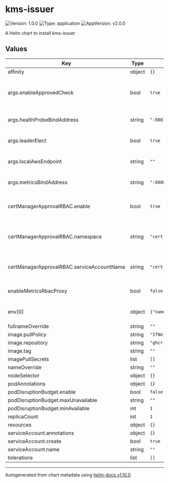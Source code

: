# kms-issuer

![Version: 1.0.0](https://img.shields.io/badge/Version-1.0.0-informational?style=flat-square) ![Type: application](https://img.shields.io/badge/Type-application-informational?style=flat-square) ![AppVersion: v2.0.0](https://img.shields.io/badge/AppVersion-v2.0.0-informational?style=flat-square)

A Helm chart to install kms-issuer

## Values

| Key | Type | Default | Description |
|-----|------|---------|-------------|
| affinity | object | `{}` |  |
| args.enableApprovedCheck | bool | `true` | Enable waiting for CertificateRequests to have an approved condition before signing |
| args.healthProbeBindAddress | string | `":8081"` | The address the probe endpoint binds to |
| args.leaderElect | bool | `true` | Enable leader election for controller manager. |
| args.localAwsEndpoint | string | `""` | The address of a local-kms endpoint for testing |
| args.metricsBindAddress | string | `":8080"` | The address the metric endpoint binds to. |
| certManagerApprovalRBAC.enable | bool | `true` | Enable a ClusterRoleBinding for cert-manager to approve CSR |
| certManagerApprovalRBAC.namespace | string | `"cert-manager"` | The namespace where cert-manager service account is deployed |
| certManagerApprovalRBAC.serviceAccountName | string | `"cert-manager"` | The service account name that cert-manager is using |
| enableMetricsRbacProxy | bool | `false` | Enable an RBAC proxy to protect the metrics endpoint |
| env[0] | object | `{"name":"AWS_REGION","value":""}` | The AWS region the controller is deployed to |
| fullnameOverride | string | `""` |  |
| image.pullPolicy | string | `"IfNotPresent"` |  |
| image.repository | string | `"ghcr.io/skyscanner/kms-issuer"` |  |
| image.tag | string | `""` |  |
| imagePullSecrets | list | `[]` |  |
| nameOverride | string | `""` |  |
| nodeSelector | object | `{}` |  |
| podAnnotations | object | `{}` |  |
| podDisruptionBudget.enable | bool | `false` |  |
| podDisruptionBudget.maxUnavailable | string | `""` |  |
| podDisruptionBudget.minAvailable | int | `1` |  |
| replicaCount | int | `1` |  |
| resources | object | `{}` |  |
| serviceAccount.annotations | object | `{}` |  |
| serviceAccount.create | bool | `true` |  |
| serviceAccount.name | string | `""` |  |
| tolerations | list | `[]` |  |

----------------------------------------------
Autogenerated from chart metadata using [helm-docs v1.10.0](https://github.com/norwoodj/helm-docs/releases/v1.10.0)